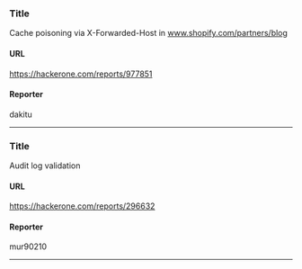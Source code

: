 ### Title
Cache poisoning via X-Forwarded-Host in www.shopify.com/partners/blog
#### URL 
https://hackerone.com/reports/977851
#### Reporter 
dakitu

---


### Title
Audit log validation
#### URL 
https://hackerone.com/reports/296632
#### Reporter 
mur90210

---



